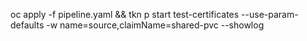 oc apply -f pipeline.yaml && tkn p start test-certificates --use-param-defaults -w name=source,claimName=shared-pvc --showlog
